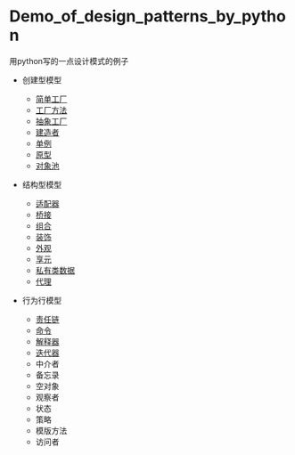 # Demo_of_design_patterns_by_python
用python写的一点设计模式的例子

* 创建型模型
    * [简单工厂](/simple_factory/README.md)
    * [工厂方法](/factory_method/Readme.md)
    * [抽象工厂](/abstract_factory/Readme.md)
    * [建造者](/builder_pattern/Readme.md)
    * [单例](/singleton_pattern/Readme.md)
    * [原型](/prototype_pattern/Readme.md)
    * [对象池](/object_pool_pattern/Readme.md)
    
* 结构型模型
    * [适配器](/adapter_pattern/Readme.md)
    * [桥接](/bridge_pattern/Readme.md)
    * [组合](/composite_pattern/Readme.md)
    * [装饰](/decorator_pattern/Readme.md)
    * [外观](/facade_pattern/Readme.md)
    * [享元](/flyweight_pattern/Readme.md)
    * [私有类数据](/private_class_data/Readme.md)
    * [代理](/proxy_pattern/Readme.md)
    
* 行为行模型
    * [责任链](/chain_of_responsibility/Readme.md)
    * [命令](/command_pattern/Readme.md)
    * [解释器](/interpreter_pattern/Readme.md)
    * [迭代器](/iterator_pattern/Readme.md)
    * 中介者
    * 备忘录
    * 空对象
    * 观察者
    * 状态
    * 策略
    * 模版方法
    * 访问者
